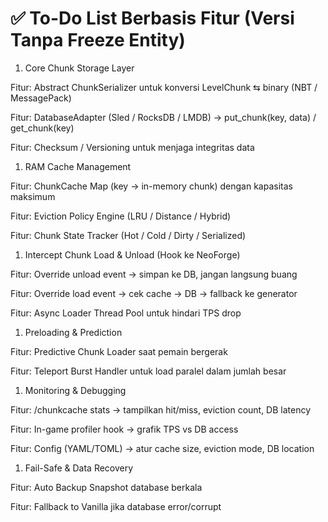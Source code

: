 # ✅ To-Do List Berbasis Fitur (Versi Tanpa Freeze Entity)

1. Core Chunk Storage Layer

 Fitur: Abstract ChunkSerializer untuk konversi LevelChunk ⇆ binary (NBT / MessagePack)

 Fitur: DatabaseAdapter (Sled / RocksDB / LMDB) → put_chunk(key, data) / get_chunk(key)

 Fitur: Checksum / Versioning untuk menjaga integritas data

1. RAM Cache Management

 Fitur: ChunkCache Map (key → in-memory chunk) dengan kapasitas maksimum

 Fitur: Eviction Policy Engine (LRU / Distance / Hybrid)

 Fitur: Chunk State Tracker (Hot / Cold / Dirty / Serialized)

1. Intercept Chunk Load & Unload (Hook ke NeoForge)

 Fitur: Override unload event → simpan ke DB, jangan langsung buang

 Fitur: Override load event → cek cache → DB → fallback ke generator

 Fitur: Async Loader Thread Pool untuk hindari TPS drop

1. Preloading & Prediction

 Fitur: Predictive Chunk Loader saat pemain bergerak

 Fitur: Teleport Burst Handler untuk load paralel dalam jumlah besar

1. Monitoring & Debugging

 Fitur: /chunkcache stats → tampilkan hit/miss, eviction count, DB latency

 Fitur: In-game profiler hook → grafik TPS vs DB access

 Fitur: Config (YAML/TOML) → atur cache size, eviction mode, DB location

1. Fail-Safe & Data Recovery

 Fitur: Auto Backup Snapshot database berkala

 Fitur: Fallback to Vanilla jika database error/corrupt
